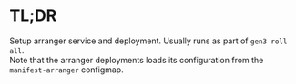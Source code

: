 # TL;DR

Setup arranger service and deployment.  Usually runs as part of `gen3 roll all`.  
Note that the arranger deployments loads its configuration from the `manifest-arranger` configmap.
